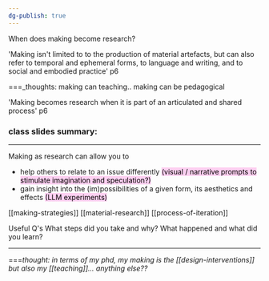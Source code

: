 ```yaml
---
dg-publish: true
---
```

When does making become research?

'Making isn't limited to to the production of material artefacts, but can also refer to temporal and ephemeral forms, to language and writing, and to social and embodied practice' p6

===_thoughts: making can teaching.. making can be pedagogical 
 
'Making becomes research when it is part of an articulated and shared process' p6

### class slides summary: 

---

Making as research can allow you to
- help others to relate to an issue differently <mark style="background: #FFB8EBA6;">(visual / narrative prompts to stimulate imagination and speculation?)</mark>
- gain insight into the (im)possibilities of a given form, its aesthetics and effects <mark style="background: #FFB8EBA6;">(LLM experiments)</mark>

[[making-strategies]]
[[material-research]]
[[process-of-iteration]]

Useful Q's 
What steps did you take and why?
What happened and what did you learn?

---
===_thought: in terms of my phd, my making is the [[design-interventions]] but also my [[teaching]]... anything else??_